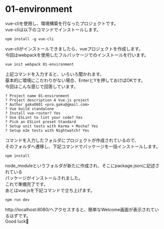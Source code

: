 # 01-environment
vue-cliを使用し、環境構築を行なったプロジェクトです。  
vue-cliは以下のコマンドでインストールします。  

    npm install -g vue-cli

vue-cliがインストールできましたら、vueプロジェクトを作成します。  
今回はwebpackを使用したフルパッケージでのインストールを行います。  

    vue init webpack 01-environment

上記コマンドを入力すると、いろいろ聞かれます。  
基本的に環境にこだわりがない場合、EnterとYを押しておけばOKです。  
今回はこんな感じで回答しています。

    ? Project name 01-environment
    ? Project description A Vue.js project
    ? Author gaku0601 <pro.gaku@gmail.com>
    ? Vue build standalone
    ? Install vue-router? Yes
    ? Use ESLint to lint your code? Yes
    ? Pick an ESLint preset Standard
    ? Setup unit tests with Karma + Mocha? Yes
    ? Setup e2e tests with Nightwatch? Yes

コマンドを入力したフォルダにプロジェクトが作成されているので、  
そのフォルダへ遷移し、下記コマンドでパッケージを一括インストールします。  

    npm install

node_moduleというフォルダが新たに作成され、そこにpackage.jsonに記述されている  
パッケージがインストールされました。  
これで準備完了です。  
あとはvue.jsを下記コマンドで立ち上げます。

    npm run dev

http://localhost:8080/へアクセスすると、簡単なWelcome画面が表示されているはずです。  
Good luck🍁
